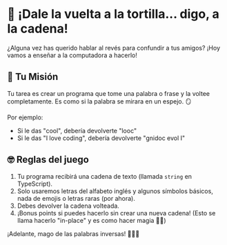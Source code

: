 # 🔀 ¡Dale la vuelta a la tortilla... digo, a la cadena!

¿Alguna vez has querido hablar al revés para confundir a tus amigos? ¡Hoy vamos a enseñar a la computadora a hacerlo!

## 🎯 Tu Misión

Tu tarea es crear un programa que tome una palabra o frase y la voltee completamente. Es como si la palabra se mirara en un espejo. 🪞

Por ejemplo:
- Si le das "cool", debería devolverte "looc"
- Si le das "I love coding", debería devolverte "gnidoc evol I"

## 🤓 Reglas del juego

1. Tu programa recibirá una cadena de texto (llamada `string` en TypeScript).
2. Solo usaremos letras del alfabeto inglés y algunos símbolos básicos, nada de emojis o letras raras (por ahora).
3. Debes devolver la cadena volteada.
4. ¡Bonus points si puedes hacerlo sin crear una nueva cadena! (Esto se llama hacerlo "in-place" y es como hacer magia 🎩✨)

¡Adelante, mago de las palabras inversas! 🧙‍♂️✨